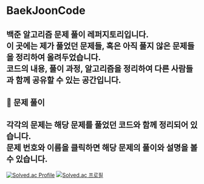 # BaekJoonCode
백준 알고리즘 문제 풀이 레퍼지토리입니다.  
이 곳에는 제가 풀었던 문제들, 혹은 아직 풀지 않은 문제들을 정리하여 올려두었습니다.  
코드의 내용, 풀이 과정, 알고리즘을 정리하여 다른 사람들과 함께 공유할 수 있는 공간입니다.  
---

## 📝 문제 풀이
각각의 문제는 해당 문제를 풀었던 코드와 함께 정리되어 있습니다.  
문제 번호와 이름을 클릭하면 해당 문제의 풀이와 설명을 볼 수 있습니다.  
---

[![Solved.ac Profile](http://mazassumnida.wtf/api/v2/generate_badge?boj=gcce23)](https://solved.ac/gcce23/)
[![Solved.ac
프로필](http://mazassumnida.wtf/api/v2/generate_badge?boj=gcce23)](https://solved.ac/gcce23)
